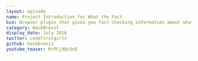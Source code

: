 ```yaml
---
layout: episode
name: Project Introduction for What the Fact
bio: Browser plugin that gives you fact-checking information about what you're reading
category: HackBrexit
display_date: July 2016
twitter: codefirstgirls
github: hackbrexit
youtube_teaser: MrPCj9Qv3nE
---
```

